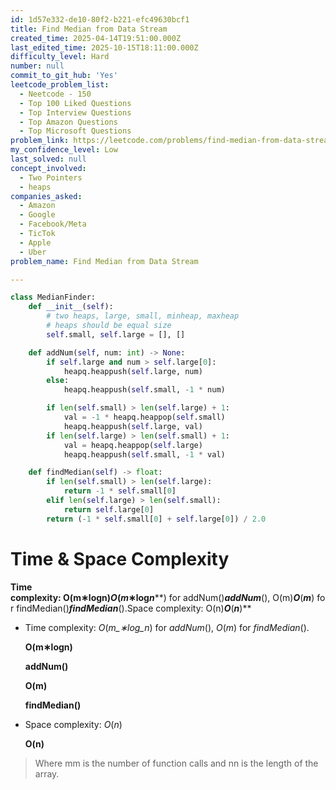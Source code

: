 ```yaml
---
id: 1d57e332-de10-80f2-b221-efc49630bcf1
title: Find Median from Data Stream
created_time: 2025-04-14T19:51:00.000Z
last_edited_time: 2025-10-15T18:11:00.000Z
difficulty_level: Hard
number: null
commit_to_git_hub: 'Yes'
leetcode_problem_list:
  - Neetcode - 150
  - Top 100 Liked Questions
  - Top Interview Questions
  - Top Amazon Questions
  - Top Microsoft Questions
problem_link: https://leetcode.com/problems/find-median-from-data-stream/description/
my_confidence_level: Low
last_solved: null
concept_involved:
  - Two Pointers
  - heaps
companies_asked:
  - Amazon
  - Google
  - Facebook/Meta
  - TicTok
  - Apple
  - Uber
problem_name: Find Median from Data Stream

---
```


```python
class MedianFinder:
    def __init__(self):
        # two heaps, large, small, minheap, maxheap
        # heaps should be equal size
        self.small, self.large = [], []  

    def addNum(self, num: int) -> None:
        if self.large and num > self.large[0]:
            heapq.heappush(self.large, num)
        else:
            heapq.heappush(self.small, -1 * num)

        if len(self.small) > len(self.large) + 1:
            val = -1 * heapq.heappop(self.small)
            heapq.heappush(self.large, val)
        if len(self.large) > len(self.small) + 1:
            val = heapq.heappop(self.large)
            heapq.heappush(self.small, -1 * val)

    def findMedian(self) -> float:
        if len(self.small) > len(self.large):
            return -1 * self.small[0]
        elif len(self.large) > len(self.small):
            return self.large[0]
        return (-1 * self.small[0] + self.large[0]) / 2.0
```

# **Time & Space Complexity**

**Time complexity: O(m∗log⁡n)*****O*****(*****m*****∗log*****n*****) for addNum()*****addNum*****(), O(m)*****O*****(*****m*****) for findMedian()*****findMedian*****().Space complexity: O(n)*****O*****(*****n*****)**

*   Time complexity: *O*(*m\_∗log\_n*) for *addNum*(), *O*(*m*) for *findMedian*().

    **O(m∗log⁡n)**

    **addNum()**

    **O(m)**

    **findMedian()**

*   Space complexity: *O*(*n*)

    **O(n)**

> Where mm is the number of function calls and nn is the length of the array.
